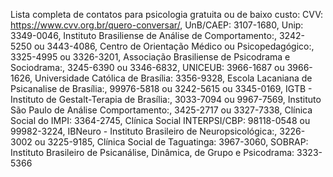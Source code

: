 Lista completa de contatos para psicologia gratuita ou de baixo custo:
CVV: https://www.cvv.org.br/quero-conversar/,
UnB/CAEP: 3107-1680,
Unip: 3349-0046,
Instituto Brasiliense de Análise de Comportamento:,
3242-5250 ou 3443-4086,
Centro de Orientação Médico ou Psicopedagógico:,
3325-4995 ou 3326-3201,
Associação Brasiliense de Psicodrama e Sociodrama:,
3245-6390 ou 3346-6832,
UNICEUB: 3966-1687 ou 3966-1626,
Universidade Católica de Brasília: 3356-9328,
Escola Lacaniana de Psicanalise de Brasília:,
99976-5818 ou 3242-5615 ou 3345-0169,
IGTB - Instituto de Gestalt-Terapia de Brasília:,
3033-7094 ou 9967-7569,
Instituto São Paulo de Análise Comportamento:,
3425-2717 ou 3327-7338,
Clínica Social do IMPI: 3364-2745,
Clínica Social INTERPSI/CBP: 98118-0548 ou 99982-3224,
IBNeuro - Instituto Brasileiro de Neuropsicológica:,
3226-3002 ou 3225-9185,
Clínica Social de Taguatinga: 3967-3060,
SOBRAP: Instituto Brasileiro de Psicanálise, Dinâmica,
de Grupo e Psicodrama: 3323-5366
